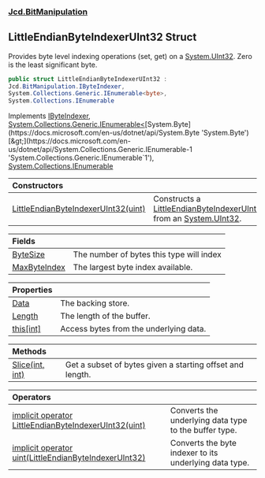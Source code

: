 ### [Jcd.BitManipulation](Jcd.BitManipulation.md 'Jcd.BitManipulation')

## LittleEndianByteIndexerUInt32 Struct

Provides byte level indexing operations (set, get) on
a [System.UInt32](https://docs.microsoft.com/en-us/dotnet/api/System.UInt32 'System.UInt32'). Zero is the least
significant byte.

```csharp
public struct LittleEndianByteIndexerUInt32 :
Jcd.BitManipulation.IByteIndexer,
System.Collections.Generic.IEnumerable<byte>,
System.Collections.IEnumerable
```

Implements [IByteIndexer](Jcd.BitManipulation.IByteIndexer.md 'Jcd.BitManipulation.IByteIndexer'), [System.Collections.Generic.IEnumerable&lt;](https://docs.microsoft.com/en-us/dotnet/api/System.Collections.Generic.IEnumerable-1 'System.Collections.Generic.IEnumerable`1')[System.Byte](https://docs.microsoft.com/en-us/dotnet/api/System.Byte 'System.Byte')[&gt;](https://docs.microsoft.com/en-us/dotnet/api/System.Collections.Generic.IEnumerable-1 'System.Collections.Generic.IEnumerable`1'), [System.Collections.IEnumerable](https://docs.microsoft.com/en-us/dotnet/api/System.Collections.IEnumerable 'System.Collections.IEnumerable')

| Constructors                                                                                                                                                                                                            |                                                                                                                                                                                                                                                            |
|:------------------------------------------------------------------------------------------------------------------------------------------------------------------------------------------------------------------------|:-----------------------------------------------------------------------------------------------------------------------------------------------------------------------------------------------------------------------------------------------------------|
| [LittleEndianByteIndexerUInt32(uint)](Jcd.BitManipulation.LittleEndianByteIndexerUInt32.LittleEndianByteIndexerUInt32(uint).md 'Jcd.BitManipulation.LittleEndianByteIndexerUInt32.LittleEndianByteIndexerUInt32(uint)') | Constructs a [LittleEndianByteIndexerUInt32](Jcd.BitManipulation.LittleEndianByteIndexerUInt32.md 'Jcd.BitManipulation.LittleEndianByteIndexerUInt32') from an [System.UInt32](https://docs.microsoft.com/en-us/dotnet/api/System.UInt32 'System.UInt32'). |

| Fields                                                                                                                                             |                                          |
|:---------------------------------------------------------------------------------------------------------------------------------------------------|:-----------------------------------------|
| [ByteSize](Jcd.BitManipulation.LittleEndianByteIndexerUInt32.ByteSize.md 'Jcd.BitManipulation.LittleEndianByteIndexerUInt32.ByteSize')             | The number of bytes this type will index |
| [MaxByteIndex](Jcd.BitManipulation.LittleEndianByteIndexerUInt32.MaxByteIndex.md 'Jcd.BitManipulation.LittleEndianByteIndexerUInt32.MaxByteIndex') | The largest byte index available.        |

| Properties                                                                                                                                |                                        |
|:------------------------------------------------------------------------------------------------------------------------------------------|:---------------------------------------|
| [Data](Jcd.BitManipulation.LittleEndianByteIndexerUInt32.Data.md 'Jcd.BitManipulation.LittleEndianByteIndexerUInt32.Data')                | The backing store.                     |
| [Length](Jcd.BitManipulation.LittleEndianByteIndexerUInt32.Length.md 'Jcd.BitManipulation.LittleEndianByteIndexerUInt32.Length')          | The length of the buffer.              |
| [this[int]](Jcd.BitManipulation.LittleEndianByteIndexerUInt32.this[int].md 'Jcd.BitManipulation.LittleEndianByteIndexerUInt32.this[int]') | Access bytes from the underlying data. |

| Methods                                                                                                                                                    |                                                           |
|:-----------------------------------------------------------------------------------------------------------------------------------------------------------|:----------------------------------------------------------|
| [Slice(int, int)](Jcd.BitManipulation.LittleEndianByteIndexerUInt32.Slice(int,int).md 'Jcd.BitManipulation.LittleEndianByteIndexerUInt32.Slice(int, int)') | Get a subset of bytes given a starting offset and length. |

| Operators                                                                                                                                                                                                                                                                                                |                                                        |
|:---------------------------------------------------------------------------------------------------------------------------------------------------------------------------------------------------------------------------------------------------------------------------------------------------------|:-------------------------------------------------------|
| [implicit operator LittleEndianByteIndexerUInt32(uint)](Jcd.BitManipulation.LittleEndianByteIndexerUInt32.op_ImplicitJcd.BitManipulation.LittleEndianByteIndexerUInt32(uint).md 'Jcd.BitManipulation.LittleEndianByteIndexerUInt32.op_Implicit Jcd.BitManipulation.LittleEndianByteIndexerUInt32(uint)') | Converts the underlying data type to the buffer type.  |
| [implicit operator uint(LittleEndianByteIndexerUInt32)](Jcd.BitManipulation.LittleEndianByteIndexerUInt32.op_Implicituint(Jcd.BitManipulation.LittleEndianByteIndexerUInt32).md 'Jcd.BitManipulation.LittleEndianByteIndexerUInt32.op_Implicit uint(Jcd.BitManipulation.LittleEndianByteIndexerUInt32)') | Converts the byte indexer to its underlying data type. |
